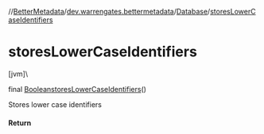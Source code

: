 //[BetterMetadata](../../../index.md)/[dev.warrengates.bettermetadata](../index.md)/[Database](index.md)/[storesLowerCaseIdentifiers](stores-lower-case-identifiers.md)

# storesLowerCaseIdentifiers

[jvm]\

final [Boolean](https://docs.oracle.com/javase/8/docs/api/java/lang/Boolean.html)[storesLowerCaseIdentifiers](stores-lower-case-identifiers.md)()

Stores lower case identifiers

#### Return

